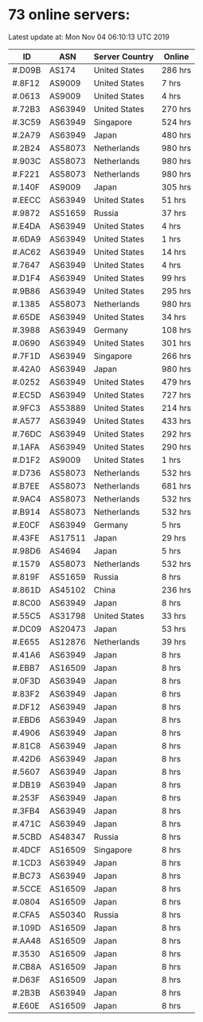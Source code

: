 # 73 online servers:

Latest update at: Mon Nov 04 06:10:13 UTC 2019

| ID | ASN | Server Country | Online |
| -- | --- | -------------- | ------ |
| #.D09B | AS174 | United States | 286 hrs |
| #.8F12 | AS9009 | United States | 7 hrs |
| #.0613 | AS9009 | United States | 4 hrs |
| #.72B3 | AS63949 | United States | 270 hrs |
| #.3C59 | AS63949 | Singapore | 524 hrs |
| #.2A79 | AS63949 | Japan | 480 hrs |
| #.2B24 | AS58073 | Netherlands | 980 hrs |
| #.903C | AS58073 | Netherlands | 980 hrs |
| #.F221 | AS58073 | Netherlands | 980 hrs |
| #.140F | AS9009 | Japan | 305 hrs |
| #.EECC | AS63949 | United States | 51 hrs |
| #.9872 | AS51659 | Russia | 37 hrs |
| #.E4DA | AS63949 | United States | 4 hrs |
| #.6DA9 | AS63949 | United States | 1 hrs |
| #.AC62 | AS63949 | United States | 14 hrs |
| #.7647 | AS63949 | United States | 4 hrs |
| #.D1F4 | AS63949 | United States | 99 hrs |
| #.9B86 | AS63949 | United States | 295 hrs |
| #.1385 | AS58073 | Netherlands | 980 hrs |
| #.65DE | AS63949 | United States | 34 hrs |
| #.3988 | AS63949 | Germany | 108 hrs |
| #.0690 | AS63949 | United States | 301 hrs |
| #.7F1D | AS63949 | Singapore | 266 hrs |
| #.42A0 | AS63949 | Japan | 980 hrs |
| #.0252 | AS63949 | United States | 479 hrs |
| #.EC5D | AS63949 | United States | 727 hrs |
| #.9FC3 | AS53889 | United States | 214 hrs |
| #.A577 | AS63949 | United States | 433 hrs |
| #.76DC | AS63949 | United States | 292 hrs |
| #.1AFA | AS63949 | United States | 290 hrs |
| #.D1F2 | AS9009 | United States | 1 hrs |
| #.D736 | AS58073 | Netherlands | 532 hrs |
| #.B7EE | AS58073 | Netherlands | 681 hrs |
| #.9AC4 | AS58073 | Netherlands | 532 hrs |
| #.B914 | AS58073 | Netherlands | 532 hrs |
| #.E0CF | AS63949 | Germany | 5 hrs |
| #.43FE | AS17511 | Japan | 29 hrs |
| #.98D6 | AS4694 | Japan | 5 hrs |
| #.1579 | AS58073 | Netherlands | 532 hrs |
| #.819F | AS51659 | Russia | 8 hrs |
| #.861D | AS45102 | China | 236 hrs |
| #.8C00 | AS63949 | Japan | 8 hrs |
| #.55C5 | AS31798 | United States | 33 hrs |
| #.DC09 | AS20473 | Japan | 53 hrs |
| #.E655 | AS12876 | Netherlands | 39 hrs |
| #.41A6 | AS63949 | Japan | 8 hrs |
| #.EBB7 | AS16509 | Japan | 8 hrs |
| #.0F3D | AS63949 | Japan | 8 hrs |
| #.83F2 | AS63949 | Japan | 8 hrs |
| #.DF12 | AS63949 | Japan | 8 hrs |
| #.EBD6 | AS63949 | Japan | 8 hrs |
| #.4906 | AS63949 | Japan | 8 hrs |
| #.81C8 | AS63949 | Japan | 8 hrs |
| #.42D6 | AS63949 | Japan | 8 hrs |
| #.5607 | AS63949 | Japan | 8 hrs |
| #.DB19 | AS63949 | Japan | 8 hrs |
| #.253F | AS63949 | Japan | 8 hrs |
| #.3FB4 | AS63949 | Japan | 8 hrs |
| #.471C | AS63949 | Japan | 8 hrs |
| #.5CBD | AS48347 | Russia | 8 hrs |
| #.4DCF | AS16509 | Singapore | 8 hrs |
| #.1CD3 | AS63949 | Japan | 8 hrs |
| #.BC73 | AS63949 | Japan | 8 hrs |
| #.5CCE | AS16509 | Japan | 8 hrs |
| #.0804 | AS16509 | Japan | 8 hrs |
| #.CFA5 | AS50340 | Russia | 8 hrs |
| #.109D | AS16509 | Japan | 8 hrs |
| #.AA48 | AS16509 | Japan | 8 hrs |
| #.3530 | AS16509 | Japan | 8 hrs |
| #.CB8A | AS16509 | Japan | 8 hrs |
| #.D63F | AS16509 | Japan | 8 hrs |
| #.2B3B | AS63949 | Japan | 8 hrs |
| #.E60E | AS16509 | Japan | 8 hrs |

